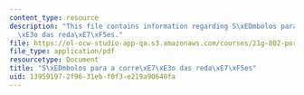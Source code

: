 ```yaml
---
content_type: resource
description: "This file contains information regarding S\xEDmbolos para a corre\xE7\
  \xE3o das reda\xE7\xF5es."
file: https://ol-ocw-studio-app-qa.s3.amazonaws.com/courses/21g-802-portuguese-ii-spring-2012/139591972f9631ebf0f3e219a90640fa_MIT21G_802S12_symboles.pdf
file_type: application/pdf
resourcetype: Document
title: "S\xEDmbolos para a corre\xE7\xE3o das reda\xE7\xF5es"
uid: 13959197-2f96-31eb-f0f3-e219a90640fa
---
```

